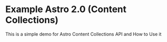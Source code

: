 # Example Astro 2.0 (Content Collections)

This is a simple demo for Astro Content Collections API and How to Use it
